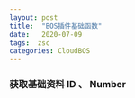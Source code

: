 ```yaml
---
layout: post
title:  "BOS插件基础函数"
date:   2020-07-09
tags:  zsc
categories: CloudBOS
---
```

 

 ### 获取基础资料 ID 、 Number 